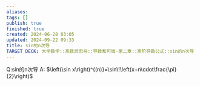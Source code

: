 ```yaml
---
aliases: 
tags: []
publish: true
finished: true
created: 2024-06-28 03:05
updated: 2024-09-22 09:33
title: sin的n次导
TARGET DECK: 大学数学::高数武忠祥::导数和可微-第二章::高阶导数公式::sin的n次导
---
```


Q:sin的n次导
A: $\left(\sin x\right)^{(n)}=\sin\!\left(x+n\cdot\frac{\pi}{2}\right)$

